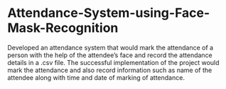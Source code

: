 # Attendance-System-using-Face-Mask-Recognition
Developed an attendance system that would mark the attendance of a person with the help of the attendee’s face and record the attendance details in a .csv file. The successful implementation of the project would mark the attendance and also record information such as name of the attendee along with time and date of marking of attendance.  
